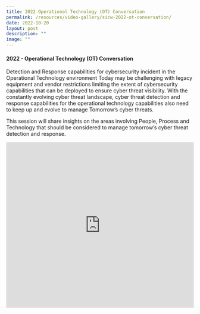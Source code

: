 ```yaml
---
title: 2022 Operational Technology (OT) Conversation
permalink: /resources/video-gallery/sicw-2022-ot-conversation/
date: 2022-10-20
layout: post
description: ""
image: ""
---
```

#### **2022 - Operational Technology (OT) Conversation**

Detection and Response capabilities for cybersecurity incident in the Operational Technology environment Today may be challenging with legacy equipment and vendor restrictions limiting the extent of cybersecurity capabilities that can be deployed to ensure cyber threat visibility. With the constantly evolving cyber threat landscape, cyber threat detection and response capabilities for the operational technology capabilities also need to keep up and evolve to manage Tomorrow’s cyber threats.

This session will share insights on the areas involving People, Process and Technology that should be considered to manage tomorrow’s cyber threat detection and response.

<iframe allowfullscreen="" allow="accelerometer; autoplay; clipboard-write; encrypted-media; gyroscope; picture-in-picture; web-share" frameborder="0" title="YouTube video player" src="https://www.youtube.com/embed/udD9ry0-WAY" width="100%" height="445"></iframe>